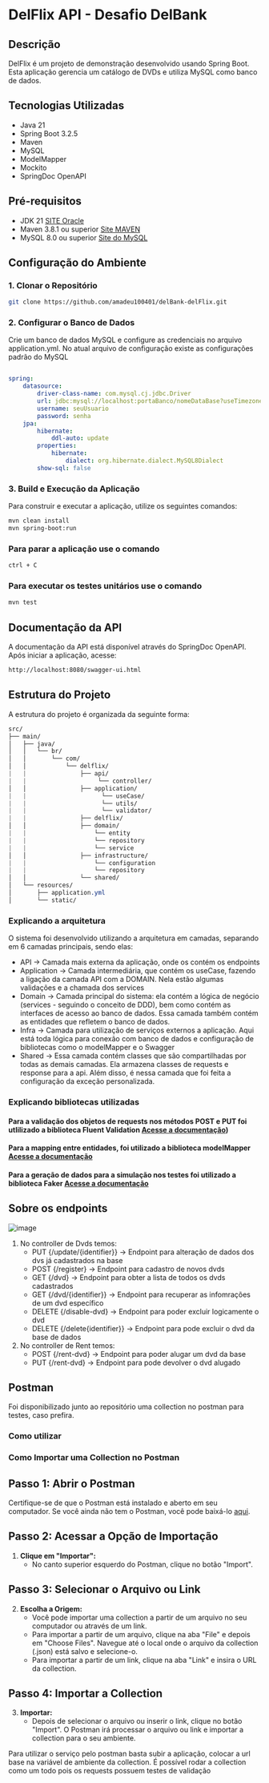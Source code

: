 # DelFlix API - Desafio DelBank

## Descrição
DelFlix é um projeto de demonstração desenvolvido usando Spring Boot. Esta aplicação gerencia um catálogo de DVDs e utiliza MySQL como banco de dados.

## Tecnologias Utilizadas
- Java 21
- Spring Boot 3.2.5
- Maven
- MySQL 
- ModelMapper
- Mockito
- SpringDoc OpenAPI

## Pré-requisitos
- JDK 21 [SITE Oracle](https://www.oracle.com/br/java/technologies/downloads/)
- Maven 3.8.1 ou superior [Site MAVEN](https://maven.apache.org/download.cgi)
- MySQL 8.0 ou superior [Site do MySQL](https://www.mysql.com/downloads/)

## Configuração do Ambiente

### 1. Clonar o Repositório
```sh
git clone https://github.com/amadeu100401/delBank-delFlix.git
```

### 2. Configurar o Banco de Dados
Crie um banco de dados MySQL e configure as credenciais no arquivo application.yml.
No atual arquivo de configuração existe as configurações padrão do MySQL

```yaml

spring:
    datasource:
        driver-class-name: com.mysql.cj.jdbc.Driver
        url: jdbc:mysql://localhost:portaBanco/nomeDataBase?useTimezone=true@serverTimeZone=UTC
        username: seuUsuario
        password: senha
    jpa: 
        hibernate:
            ddl-auto: update
        properties:
            hibernate:
                dialect: org.hibernate.dialect.MySQL8Dialect
        show-sql: false
```
### 3. Build e Execução da Aplicação
Para construir e executar a aplicação, utilize os seguintes comandos:
```sh
mvn clean install
mvn spring-boot:run
```
### Para parar a aplicação use o comando
```sh
ctrl + C
```
### Para executar os testes unitários use o comando
```sh
mvn test
```
## Documentação da API
A documentação da API está disponível através do SpringDoc OpenAPI. Após iniciar a aplicação, acesse:
```sh
http://localhost:8080/swagger-ui.html
```
## Estrutura do Projeto
A estrutura do projeto é organizada da seguinte forma:
``` css
src/
├── main/
│   ├── java/
│   │   └── br/
│   │       └── com/
│   │           └── delflix/
|   |               ├── api/
|   |                    └── controller/
│   │               ├── application/
|   |                     └── useCase/
|   |                     └── utils/
|   |                     └── validator/
|   |               ├── delflix/
│   │               ├── domain/
|   |                   └── entity
|   |                   └── repository
|   |                   └── service
│   │               ├── infrastructure/
|   |                   └── configuration
|   |                   └── repository
│   │               └── shared/
│   └── resources/
│       ├── application.yml
│       └── static/
```
### Explicando a arquitetura
O sistema foi desenvolvido utilizando a arquitetura em camadas, separando em 6 camadas principais, sendo elas:
- API -> Camada mais externa da aplicação, onde os contém os endpoints
- Application -> Camada intermediária, que contém os useCase, fazendo a ligação da camada API com a DOMAIN. Nela estão algumas validações e a chamada dos services
- Domain -> Camada principal do sistema: ela contém a lógica de negócio (services - seguindo o conceito de DDD), bem como contém as interfaces de acesso ao banco de dados. Essa camada também contém as entidades que refletem o banco de dados.
- Infra -> Camada para utilização de serviços externos a aplicação. Aqui está toda lógica para conexão com banco de dados e configuração de bibliotecas como o modelMapper e o Swagger
- Shared -> Essa camada contém classes que são compartilhadas por todas as demais camadas. Ela armazena classes de requests e response para a api. Além disso, é nessa camada que foi feita a configuração da exceção personalizada.

### Explicando bibliotecas utilizadas
#### Para a validação dos objetos de requests nos métodos POST e PUT foi utlilizado a biblioteca Fluent Validation [Acesse a documentação](https://mvallim.github.io/java-fluent-validator/))
#### Para a mapping entre entidades, foi utilizado a biblioteca modelMapper [Acesse a documentação](https://modelmapper.org/)
#### Para a geração de dados para a simulação nos testes foi utilizado a biblioteca Faker [Acesse a documentação](https://github.com/DiUS/java-faker)

## Sobre os endpoints 
![image](https://github.com/amadeu100401/delBank-delFlix/assets/54649985/475070c5-f885-4e59-80c0-1dfe97f428e5)

1. No controller de Dvds temos:
    - PUT {/update/{identifier}} -> Endpoint para alteração de dados dos dvs já cadastrados na base
    - POST {/register} -> Endpoint para cadastro de novos dvds
    - GET {/dvd} -> Endpoint para obter a lista de todos os dvds cadastrados
    - GET {/dvd/{identifier}} -> Endpoint para recuperar as infomrações de um dvd específico
    - DELETE {/disable-dvd} -> Endpoint para poder excluir logicamente o dvd
    - DELETE {/delete{identifier}} -> Endpoint para pode excluir o dvd da base de dados
2. No controller de Rent temos:
    - POST {/rent-dvd} -> Endpoint para poder alugar um dvd da base
    - PUT {/rent-dvd} -> Endpoint para pode devolver o dvd alugado
      
## Postman
Foi disponibilizado junto ao repositório uma collection no postman para testes, caso prefira.
### Como utilizar
### Como Importar uma Collection no Postman
## Passo 1: Abrir o Postman
Certifique-se de que o Postman está instalado e aberto em seu computador. Se você ainda não tem o Postman, você pode baixá-lo [aqui](https://www.postman.com/downloads/).

## Passo 2: Acessar a Opção de Importação

1. **Clique em "Importar":**
   - No canto superior esquerdo do Postman, clique no botão "Import".

## Passo 3: Selecionar o Arquivo ou Link

2. **Escolha a Origem:**
   - Você pode importar uma collection a partir de um arquivo no seu computador ou através de um link. 
   - Para importar a partir de um arquivo, clique na aba "File" e depois em "Choose Files". Navegue até o local onde o arquivo da collection (.json) está salvo e selecione-o.
   - Para importar a partir de um link, clique na aba "Link" e insira o URL da collection. 

## Passo 4: Importar a Collection

3. **Importar:**
   - Depois de selecionar o arquivo ou inserir o link, clique no botão "Import". O Postman irá processar o arquivo ou link e importar a collection para o seu ambiente.

Para utilizar o serviço pelo postman basta subir a aplicação, colocar a url base na variável de ambiente da collection.
É possível rodar a collection como um todo pois os requests possuem testes de validação
